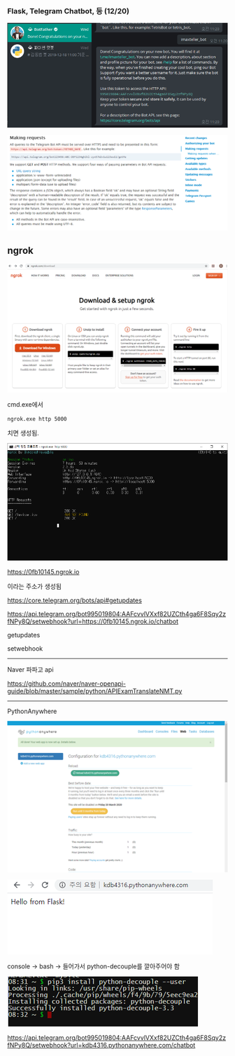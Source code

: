 ### Flask, Telegram Chatbot, 등 (12/20)

![image-20191220173844574](Untitled.assets/image-20191220173844574.png)



![image-20191220173829648](Untitled.assets/image-20191220173829648.png)





## ngrok

![image-20191220144033775](Untitled.assets/image-20191220144033775.png)

cmd.exe에서

`ngrok.exe http 5000`

치면 생성됨.



![image-20191220144345181](Untitled.assets/image-20191220144345181.png)

https://0fb10145.ngrok.io

이라는 주소가 생성됨

https://core.telegram.org/bots/api#getupdates



https://api.telegram.org/bot995019804:AAFcvvlVXxf82UZCth4ga6F8Sqy2zfNPy8Q/setwebhook?url=https://0fb10145.ngrok.io/chatbot



getupdates

setwebhook









---



Naver 파파고 api



https://github.com/naver/naver-openapi-guide/blob/master/sample/python/APIExamTranslateNMT.py







---



PythonAnywhere



![image-20191220172604405](Untitled.assets/image-20191220172604405.png)



![image-20191220172724827](Untitled.assets/image-20191220172724827.png)





console -> bash -> 들어가서 python-decouple를 깔아주어야 함

![image-20191220173344472](Untitled.assets/image-20191220173344472.png)





https://api.telegram.org/bot995019804:AAFcvvlVXxf82UZCth4ga6F8Sqy2zfNPy8Q/setwebhook?url=kdb4316.pythonanywhere.com/chatbot